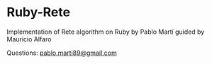 Ruby-Rete
=========

Implementation of Rete algorithm on Ruby by Pablo Martí guided by Mauricio Alfaro

Questions: pablo.marti89@gmail.com
